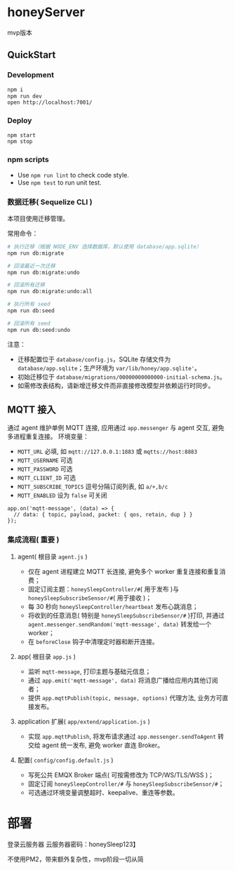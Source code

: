 # honeyServer

mvp版本

## QuickStart

### Development

```bash
npm i
npm run dev
open http://localhost:7001/
```

### Deploy

```bash
npm start
npm stop
```

### npm scripts

- Use `npm run lint` to check code style.
- Use `npm test` to run unit test.

### 数据迁移( Sequelize CLI )

本项目使用迁移管理。

常用命令：

```bash
# 执行迁移（根据 NODE_ENV 选择数据库，默认使用 database/app.sqlite）
npm run db:migrate

# 回滚最近一次迁移
npm run db:migrate:undo

# 回滚所有迁移
npm run db:migrate:undo:all

# 执行所有 seed
npm run db:seed

# 回滚所有 seed
npm run db:seed:undo
```

注意：
- 迁移配置位于 `database/config.js`，SQLite 存储文件为 `database/app.sqlite`；生产环境为 `var/lib/honey/app.sqlite'`。
- 初始迁移位于 `database/migrations/00000000000000-initial-schema.js`。
- 如需修改表结构，请新增迁移文件而非直接修改模型并依赖运行时同步。

[egg]: https://eggjs.org

## MQTT 接入
通过 agent 维护单例 MQTT 连接, 应用通过 `app.messenger` 与 agent 交互, 避免多进程重复连接。
环境变量：

- `MQTT_URL` 必填, 如 `mqtt://127.0.0.1:1883` 或 `mqtts://host:8883`
- `MQTT_USERNAME` 可选
- `MQTT_PASSWORD` 可选
- `MQTT_CLIENT_ID` 可选
- `MQTT_SUBSCRIBE_TOPICS` 逗号分隔订阅列表, 如 `a/+,b/c`
- `MQTT_ENABLED` 设为 `false` 可关闭




```
app.on('mqtt-message', (data) => {
  // data: { topic, payload, packet: { qos, retain, dup } }
});
```

### 集成流程( 重要 )

1. agent( 根目录 `agent.js` )
   - 仅在 agent 进程建立 MQTT 长连接, 避免多个 worker 重复连接和重复消费；
   - 固定订阅主题：`honeySleepController/#`( 用于发布 )与 `honeySleepSubscribeSensor/#`( 用于接收 )；
   - 每 30 秒向 `honeySleepController/heartbeat` 发布心跳消息；
   - 将收到的任意消息( 特别是 `honeySleepSubscribeSensor/#` )打印, 并通过 `agent.messenger.sendRandom('mqtt-message', data)` 转发给一个 worker；
   - 在 `beforeClose` 钩子中清理定时器和断开连接。

2. app( 根目录 `app.js` )
   - 监听 `mqtt-message`, 打印主题与基础元信息；
   - 通过 `app.emit('mqtt-message', data)` 将消息广播给应用内其他订阅者；
   - 提供 `app.mqttPublish(topic, message, options)` 代理方法, 业务方可直接发布。

3. application 扩展( `app/extend/application.js` )
   - 实现 `app.mqttPublish`, 将发布请求通过 `app.messenger.sendToAgent` 转交给 agent 统一发布, 避免 worker 直连 Broker。

4. 配置( `config/config.default.js` )
   - 写死公共 EMQX Broker 端点( 可按需修改为 TCP/WS/TLS/WSS )；
   - 固定订阅 `honeySleepController/#` 与 `honeySleepSubscribeSensor/#`；
   - 可选通过环境变量调整超时、keepalive、重连等参数。




# 部署
登录云服务器
云服务器密码：honeySleep123】

不使用PM2，带来额外复杂性，mvp阶段一切从简